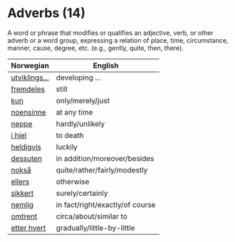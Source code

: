 # Adverbs (14)

A word or phrase that modifies or qualifies an adjective, verb, or other adverb or a word group, expressing a relation of place, time, circumstance, manner, cause, degree, etc. (e.g., gently, quite, then, there).

| Norwegian | English |
| --- | --- |
| [utviklings...](https://www.ordnett.no/search?language=no&phrase=utviklings...) | developing ... |
| [fremdeles](https://www.ordnett.no/search?language=no&phrase=fremdeles) | still |
| [kun](https://www.ordnett.no/search?language=no&phrase=kun) | only/merely/just |
| [noensinne](https://www.ordnett.no/search?language=no&phrase=noensinne) | at any time |
| [neppe](https://www.ordnett.no/search?language=no&phrase=neppe) | hardly/unlikely |
| [i hjel](https://www.ordnett.no/search?language=no&phrase=i%20hjel) | to death |
| [heldigvis](https://www.ordnett.no/search?language=no&phrase=heldigvis) | luckily |
| [dessuten](https://www.ordnett.no/search?language=no&phrase=dessuten) | in addition/moreover/besides |
| [nokså](https://www.ordnett.no/search?language=no&phrase=nokså) | quite/rather/fairly/modestly |
| [ellers](https://www.ordnett.no/search?language=no&phrase=ellers) | otherwise |
| [sikkert](https://www.ordnett.no/search?language=no&phrase=sikkert) | surely/certainly |
| [nemlig](https://www.ordnett.no/search?language=no&phrase=nemlig) | in fact/right/exactly/of course |
| [omtrent](https://www.ordnett.no/search?language=no&phrase=omtrent) | circa/about/similar to |
| [etter hvert](https://www.ordnett.no/search?language=no&phrase=etter%20hvert) | gradually/little-by-little |

